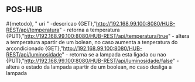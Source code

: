 ## POS-HUB
#{metodo}, "                           uri                                         "     -descricao
{GET},"http://192.168.99.100:8080/HUB-REST/api/temperatura" - retorna a temperatura
{PUT},"http://192.168.99.100:8080/HUB-REST/api/temperatura/true" - altera a temperatura apartir de um bolean, no caso aumenta a tenperatura do arcondicionado
{GET},"http://192.168.99.100:8080/HUB-REST/api/luminosidade" - retorna se a lampada esta ligada ou nao
{PUT},"http://192.168.99.100:8080/HUB-REST/api/luminosidade/false" - altera o estado da lampada apartir de um boolean, no caso desliga a lampada
